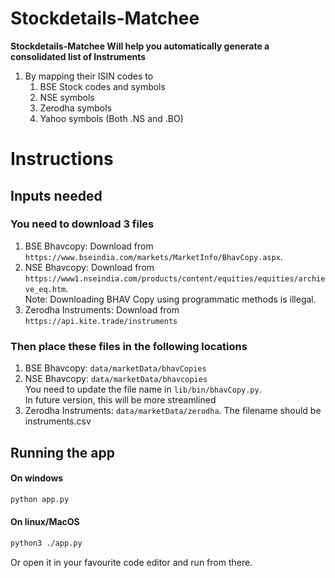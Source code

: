 # Stockdetails-Matchee
**Stockdetails-Matchee Will help you automatically generate a consolidated list of Instruments**
1. By mapping their ISIN codes to
    1. BSE Stock codes and symbols
    2. NSE symbols
    3. Zerodha symbols
    4. Yahoo symbols (Both .NS and .BO)


# Instructions

## Inputs needed
### You need to download 3 files
1. BSE Bhavcopy: Download from `https://www.bseindia.com/markets/MarketInfo/BhavCopy.aspx`. 
2. NSE Bhavcopy: Download from `https://www1.nseindia.com/products/content/equities/equities/archieve_eq.htm`. \
Note: Downloading BHAV Copy using programmatic methods is illegal.
3. Zerodha Instruments: Download from `https://api.kite.trade/instruments`

### Then place these files in the following locations
1. BSE Bhavcopy: `data/marketData/bhavCopies`
2. NSE Bhavcopy: `data/marketData/bhavcopies`\
You need to update the file name in `lib/bin/bhavCopy.py`. \
In future version, this will be more streamlined
3. Zerodha Instruments: `data/marketData/zerodha`. The filename should be instruments.csv

## Running the app
#### On windows
```bash
python app.py
```

#### On linux/MacOS
```bash
python3 ./app.py
```

Or open it in your favourite code editor and run from there. 


